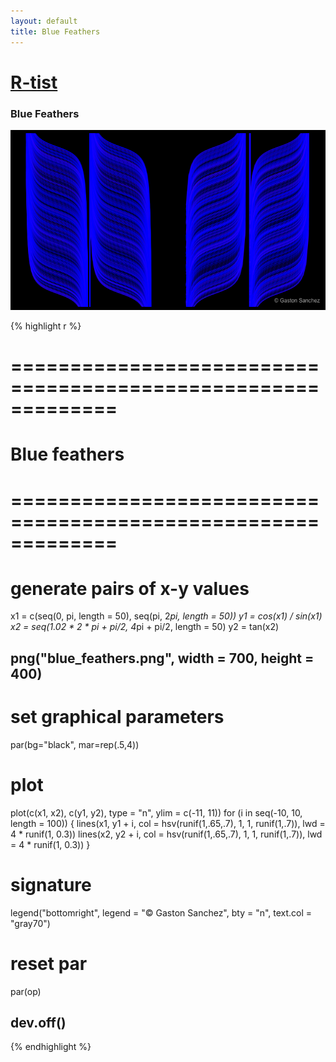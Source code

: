 ```yaml
---
layout: default
title: Blue Feathers
---
```


# [R-tist](/work/rtist)

### Blue Feathers

![](/images/rtist/blue_feathers.png)

{% highlight r %}
# =============================================================
# Blue feathers
# =============================================================
# generate pairs of x-y values
x1 = c(seq(0, pi, length = 50), seq(pi, 2*pi, length = 50))
y1 = cos(x1) / sin(x1)
x2 = seq(1.02 * 2 * pi + pi/2, 4*pi + pi/2, length = 50)
y2 = tan(x2)


## png("blue_feathers.png", width = 700, height = 400)
# set graphical parameters
par(bg="black", mar=rep(.5,4))
# plot
plot(c(x1, x2), c(y1, y2), type = "n", ylim = c(-11, 11))
for (i in seq(-10, 10, length = 100))
{
  lines(x1, y1 + i, col = hsv(runif(1,.65,.7), 1, 1, runif(1,.7)), 
        lwd = 4 * runif(1, 0.3))
  lines(x2, y2 + i, col = hsv(runif(1,.65,.7), 1, 1, runif(1,.7)), 
        lwd = 4 * runif(1, 0.3))
}
# signature
legend("bottomright", legend = "© Gaston Sanchez", bty = "n", 
       text.col = "gray70")
# reset par
par(op)
## dev.off()
{% endhighlight %}